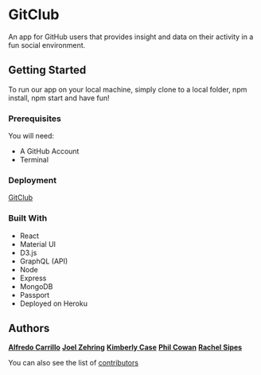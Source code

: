 # GitClub
An app for GitHub users that provides insight and data on their activity in a fun social environment.


## Getting Started
To run our app on your local machine, simply clone to a local folder, npm install, npm start and have fun!

### Prerequisites
You will need:
* A GitHub Account
* Terminal

### Deployment
[GitClub](https://git-club.herokuapp.com/)

### Built With
* React
* Material UI
* D3.js
* GraphQL (API)
* Node
* Express
* MongoDB
* Passport
* Deployed on Heroku

## Authors
[**Alfredo Carrillo**](https://github.com/acarrillo2019) 
[**Joel Zehring**](https://github.com/joelzehring)
[**Kimberly Case**](https://github.com/kimberlycase91)
[**Phil Cowan**](https://github.com/phil4lif)
[**Rachel Sipes**](https://github.com/sharkrachel)

You can also see the list of [contributors](https://github.com/joelzehring/fazeclan/graphs/contributors)
